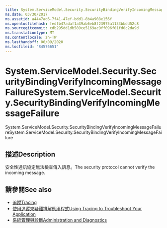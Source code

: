 ```yaml
---
title: System.ServiceModel.Security.SecurityBindingVerifyIncomingMessageFailure
ms.date: 03/30/2017
ms.assetid: a4447ad6-7f41-47ef-bdd1-8b4a908e156f
ms.openlocfilehash: fedfb47adaf1a39ab6eb8f23975a1133bbdd52c8
ms.sourcegitcommit: cdb295dd1db589ce5169ac9ff096f01fd0c2da9d
ms.translationtype: MT
ms.contentlocale: zh-TW
ms.lasthandoff: 06/09/2020
ms.locfileid: "84576651"
---
```

# <a name="systemservicemodelsecuritysecuritybindingverifyincomingmessagefailure"></a><span data-ttu-id="87ba9-102">System.ServiceModel.Security.SecurityBindingVerifyIncomingMessageFailure</span><span class="sxs-lookup"><span data-stu-id="87ba9-102">System.ServiceModel.Security.SecurityBindingVerifyIncomingMessageFailure</span></span>
<span data-ttu-id="87ba9-103">System.ServiceModel.Security.SecurityBindingVerifyIncomingMessageFailure</span><span class="sxs-lookup"><span data-stu-id="87ba9-103">System.ServiceModel.Security.SecurityBindingVerifyIncomingMessageFailure</span></span>  
  
## <a name="description"></a><span data-ttu-id="87ba9-104">描述</span><span class="sxs-lookup"><span data-stu-id="87ba9-104">Description</span></span>  
 <span data-ttu-id="87ba9-105">安全性通訊協定無法檢查傳入訊息。</span><span class="sxs-lookup"><span data-stu-id="87ba9-105">The security protocol cannot verify the incoming message.</span></span>  
  
## <a name="see-also"></a><span data-ttu-id="87ba9-106">請參閱</span><span class="sxs-lookup"><span data-stu-id="87ba9-106">See also</span></span>

- [<span data-ttu-id="87ba9-107">追蹤</span><span class="sxs-lookup"><span data-stu-id="87ba9-107">Tracing</span></span>](index.md)
- [<span data-ttu-id="87ba9-108">使用追蹤來疑難排解應用程式</span><span class="sxs-lookup"><span data-stu-id="87ba9-108">Using Tracing to Troubleshoot Your Application</span></span>](using-tracing-to-troubleshoot-your-application.md)
- [<span data-ttu-id="87ba9-109">系統管理與診斷</span><span class="sxs-lookup"><span data-stu-id="87ba9-109">Administration and Diagnostics</span></span>](../index.md)
